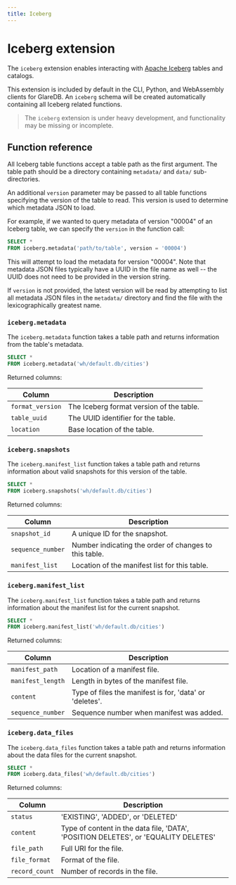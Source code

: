 ```yaml
---
title: Iceberg
---
```


# Iceberg extension

The `iceberg` extension enables interacting with [Apache
Iceberg](https://iceberg.apache.org/) tables and catalogs.

This extension is included by default in the CLI, Python, and WebAssembly
clients for GlareDB. An `iceberg` schema will be created automatically
containing all Iceberg related functions.

> The `iceberg` extension is under heavy development, and functionality may be
> missing or incomplete.

## Function reference

All Iceberg table functions accept a table path as the first argument. The table
path should be a directory containing `metadata/` and `data/` sub-directories.

An additional `version` parameter may be passed to all table functions
specifying the version of the table to read. This version is used to determine
which metadata JSON to load.

For example, if we wanted to query metadata of version "00004" of an Iceberg
table, we can specify the `version` in the function call:

```sql
SELECT *
FROM iceberg.metadata('path/to/table', version = '00004')
```

This will attempt to load the metadata for version "00004". Note that metadata
JSON files typically have a UUID in the file name as well -- the UUID does not
need to be provided in the version string.

If `version` is not provided, the latest version will be read by attempting to
list all metadata JSON files in the `metadata/` directory and find the file with
the lexicographically greatest name.

### `iceberg.metadata`

The `iceberg.metadata` function takes a table path and returns information from
the table's metadata.

```sql
SELECT *
FROM iceberg.metadata('wh/default.db/cities')
```

Returned columns:

| Column           | Description                              |
|------------------|------------------------------------------|
| `format_version` | The Iceberg format version of the table. |
| `table_uuid`     | The UUID identifier for the table.       |
| `location`       | Base location of the table.              |

### `iceberg.snapshots`

The `iceberg.manifest_list` function takes a table path and returns information
about valid snapshots for this version of the table.

```sql
SELECT *
FROM iceberg.snapshots('wh/default.db/cities')
```

Returned columns:

| Column            | Description                                           |
|-------------------|-------------------------------------------------------|
| `snapshot_id`     | A unique ID for the snapshot.                         |
| `sequence_number` | Number indicating the order of changes to this table. |
| `manifest_list`   | Location of the manifest list for this table.         |

### `iceberg.manifest_list`

The `iceberg.manifest_list` function takes a table path and returns information
about the manifest list for the current snapshot.

```sql
SELECT *
FROM iceberg.manifest_list('wh/default.db/cities')
```

Returned columns:

| Column            | Description                                             |
|-------------------|---------------------------------------------------------|
| `manifest_path`   | Location of a manifest file.                            |
| `manifest_length` | Length in bytes of the manifest file.                   |
| `content`         | Type of files the manifest is for, 'data' or 'deletes'. |
| `sequence_number` | Sequence number when manifest was added.                |

### `iceberg.data_files`

The `iceberg.data_files` function takes a table path and returns information
about the data files for the current snapshot.

```sql
SELECT *
FROM iceberg.data_files('wh/default.db/cities')
```

Returned columns:

| Column         | Description                                                                         |
|----------------|-------------------------------------------------------------------------------------|
| `status`       | 'EXISTING', 'ADDED', or 'DELETED'                                                   |
| `content`      | Type of content in the data file, 'DATA', 'POSITION DELETES', or 'EQUALITY DELETES' |
| `file_path`    | Full URI for the file.                                                              |
| `file_format`  | Format of the file.                                                                 |
| `record_count` | Number of records in the file.                                                      |
